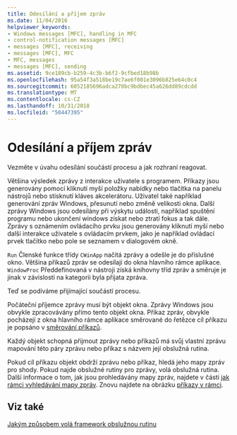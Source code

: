 ```yaml
---
title: Odesílání a příjem zpráv
ms.date: 11/04/2016
helpviewer_keywords:
- Windows messages [MFC], handling in MFC
- control-notification messages [MFC]
- messages [MFC], receiving
- messages [MFC], MFC
- MFC, messages
- messages [MFC], sending
ms.assetid: 9ce189cb-b259-4c3b-b6f2-9cfbed18b98b
ms.openlocfilehash: 95a54f3a518be19c7ae6f001e3096b825e64c0c4
ms.sourcegitcommit: 6052185696adca270bc9bdbec45a626dd89cdcdd
ms.translationtype: MT
ms.contentlocale: cs-CZ
ms.lasthandoff: 10/31/2018
ms.locfileid: "50447395"
---
```

# <a name="message-sending-and-receiving"></a>Odesílání a příjem zpráv

Vezměte v úvahu odesílání součástí procesu a jak rozhraní reagovat.

Většina výsledek zprávy z interakce uživatele s programem. Příkazy jsou generovány pomocí kliknutí myší položky nabídky nebo tlačítka na panelu nástrojů nebo stisknutí kláves akcelerátoru. Uživatel také například generování zpráv Windows, přesunutí nebo změně velikosti okna. Další zprávy Windows jsou odesílány při výskytu události, například spuštění programu nebo ukončení windows získat nebo ztratí fokus a tak dále. Zprávy s oznámením ovládacího prvku jsou generovány kliknutí myší nebo další interakce uživatele s ovládacím prvkem, jako je například ovládací prvek tlačítko nebo pole se seznamem v dialogovém okně.

`Run` Členské funkce třídy `CWinApp` načítá zprávy a odešle je do příslušné okno. Většina příkazů zpráv se odesílají do okna hlavního rámce aplikace. `WindowProc` Předdefinovaná v nástroji získá knihovny tříd zpráv a směruje je jinak v závislosti na kategorii byla přijata zpráva.

Teď se podíváme přijímající součástí procesu.

Počáteční příjemce zprávy musí být objekt okna. Zprávy Windows jsou obvykle zpracovávány přímo tento objekt okna. Příkaz zpráv, obvykle pocházejí z okna hlavního rámce aplikace směrované do řetězce cíl příkazu je popsáno v [směrování příkazů](../mfc/command-routing.md).

Každý objekt schopná přijmout zprávy nebo příkazů má svůj vlastní zprávu mapování této páry zprávu nebo příkaz s názvem její obslužná rutina.

Pokud cíl příkazu objekt obdrží zprávu nebo příkaz, hledá jeho mapy zpráv pro shody. Pokud najde obslužné rutiny pro zprávy, volá obslužná rutina. Další informace o tom, jak jsou prohledávány mapy zpráv, najdete v části [jak rámci vyhledávání mapy zpráv](../mfc/how-the-framework-searches-message-maps.md). Znovu najdete na obrázku [příkazy v rámci](../mfc/user-interface-objects-and-command-ids.md).

## <a name="see-also"></a>Viz také

[Jakým způsobem volá framework obslužnou rutinu](../mfc/how-the-framework-calls-a-handler.md)


